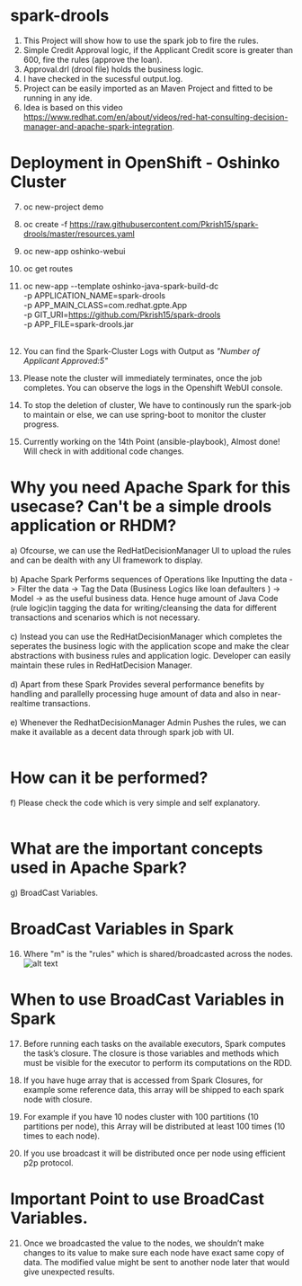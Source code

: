 # spark-drools

1) This Project will show how to use the spark job to fire the rules.<br>
2) Simple Credit Approval logic, if the Applicant Credit score is greater than 600, fire the rules (approve the loan). <br>
3) Approval.drl (drool file) holds the business logic.<br>
4) I have checked in the sucessful output.log. <br>
5) Project can be easily imported as an Maven Project and fitted to be running in any ide.
6) Idea is based on this video https://www.redhat.com/en/about/videos/red-hat-consulting-decision-manager-and-apache-spark-integration. <br>

# Deployment in OpenShift - Oshinko Cluster

7) oc new-project demo <br>
8) oc create -f https://raw.githubusercontent.com/Pkrish15/spark-drools/master/resources.yaml <br>
9) oc new-app oshinko-webui <br>
10) oc get routes <br>
11) oc new-app --template oshinko-java-spark-build-dc \
    -p APPLICATION_NAME=spark-drools \
    -p APP_MAIN_CLASS=com.redhat.gpte.App \
    -p GIT_URI=https://github.com/Pkrish15/spark-drools \
    -p APP_FILE=spark-drools.jar       <br><br>

12) You can find the Spark-Cluster Logs with Output as *"Number of Applicant Approved:5"* <br> 
13) Please note the cluster will immediately terminates, once the job completes. You can observe the logs in the Openshift WebUI console.<br>
14) To stop the deletion of cluster, We have to continously run the spark-job to maintain or else, we can use spring-boot to monitor the cluster progress. <br>
15) Currently working on the 14th Point (ansible-playbook), Almost done! Will check in with additional code changes.<br>

# Why you need Apache Spark for this usecase? Can't be a simple drools application or RHDM?
a) Ofcourse, we can use the RedHatDecisionManager UI to upload the rules and can be dealth with any UI framework to display. <br><br>
b) Apache Spark Performs sequences of Operations like Inputting the data -> Filter the data -> Tag the Data (Business Logics like loan defaulters ) -> Model -> as the useful business data. Hence huge amount of Java Code (rule logic)in tagging the data for writing/cleansing the data for different transactions and scenarios which is not necessary.<br><br>
c) Instead you can use the RedHatDecisionManager which completes the seperates the business logic with the application scope and make the clear abstractions with business rules and application logic. Developer can easily maintain these rules in RedHatDecision Manager.<br><br>
d) Apart from these Spark Provides several performance benefits by handling and parallelly processing huge amount of data and also in near-realtime transactions.<br><br>
e) Whenever the RedhatDecisionManager Admin Pushes the rules, we can make it available as a decent data through spark job with UI.<br><br>

# How can it be performed?
f) Please check the code which is very simple and self explanatory.<br> <br>

# What are the important concepts used in Apache Spark?
g) BroadCast Variables.<br>

# BroadCast Variables in Spark
16) Where "m" is the "rules" which is shared/broadcasted across the nodes.<br>
![alt text](https://github.com/Pkrish15/spark-drools/blob/master/Screenshot%20from%202018-06-22%2014-42-22.png)<br>

# When to use BroadCast Variables in Spark
17) Before running each tasks on the available executors, Spark computes the task’s closure. The closure is those variables and methods which must be visible for the executor to perform its computations on the RDD.<br>

18) If you have huge array that is accessed from Spark Closures, for example some reference data, this array will be shipped to each spark node with closure. <br>
19) For example if you have 10 nodes cluster with 100 partitions (10 partitions per node), this Array will be distributed at least 100 times (10 times to each node).<br>
20) If you use broadcast it will be distributed once per node using efficient p2p protocol.<br>

# Important Point to use BroadCast Variables.
21) Once we broadcasted the value to the nodes, we shouldn’t make changes to its value to make sure each node have exact same copy of data. The modified value might be sent to another node later that would give unexpected results.<br>






